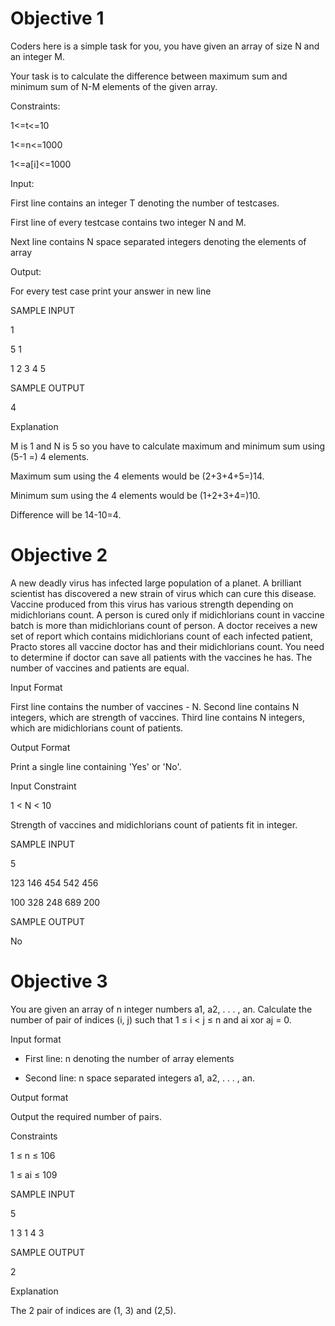 # Objective 1

Coders here is a simple task for you, you have given an array of size N and an integer M.

 

Your task is to calculate the difference between maximum sum and minimum sum of N-M elements of the given array.

 

Constraints:

 

1<=t<=10

1<=n<=1000

1<=a[i]<=1000

 

Input:

 

First line contains an integer T denoting the number of testcases.

First line of every testcase contains two integer N and M.

Next line contains N space separated integers denoting the elements of array

 

Output:

 

For every test case print your answer in new line

 

SAMPLE INPUT

 

1

5 1

1 2 3 4 5

 

SAMPLE OUTPUT

 

4

 

Explanation

 

M is 1 and N is 5 so you have to calculate maximum and minimum sum using (5-1 =) 4 elements.

Maximum sum using the 4 elements would be (2+3+4+5=)14.

Minimum sum using the 4 elements would be (1+2+3+4=)10.

Difference will be 14-10=4.



# Objective 2

A new deadly virus has infected large population of a planet. A brilliant scientist has discovered a new strain of virus which can cure this disease. Vaccine produced from this virus has various strength depending on midichlorians count. A person is cured only if midichlorians count in vaccine batch is more than midichlorians count of person. A doctor receives a new set of report which contains midichlorians count of each infected patient, Practo stores all vaccine doctor has and their midichlorians count. You need to determine if doctor can save all patients with the vaccines he has. The number of vaccines and patients are equal.

 

Input Format

 

First line contains the number of vaccines - N. Second line contains N integers, which are strength of vaccines. Third line contains N integers, which are midichlorians count of patients.

 

Output Format

 

Print a single line containing 'Yes' or 'No'.

 

Input Constraint

 

1 < N < 10

 

Strength of vaccines and midichlorians count of patients fit in integer.

 

SAMPLE INPUT

 

5

123 146 454 542 456

100 328 248 689 200

 

SAMPLE OUTPUT

 

No

# Objective 3

You are given an array of n integer numbers a1, a2, . . . , an. Calculate the number of pair of indices (i, j) such that 1 ≤ i < j ≤ n and ai xor aj = 0.

 

Input format

 

- First line: n denoting the number of array elements

- Second line: n space separated integers a1, a2, . . . , an.

 

Output format

 

Output the required number of pairs.

 

Constraints

 

1 ≤ n ≤ 106

1 ≤ ai ≤ 109

 

SAMPLE INPUT

 

5

1 3 1 4 3

 

SAMPLE OUTPUT

 

2

 

Explanation

 

The 2 pair of indices are (1, 3) and (2,5).